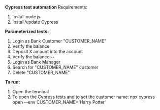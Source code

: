 **Cypress test automation**
Requirements:
1. Install node.js
2. Install/update Cypress

**Parameterized tests:**
1. Login as Bank Customer "CUSTOMER_NAME"
2. Verify the balance
3. Deposit X amount into the account
4. Verify the balance
**--**
1. Login as Bank Manager
2. Search for "CUSTOMER_NAME" customer
3. Delete "CUSTOMER_NAME"

**To run:**
1. Open the terminal
2. To open the Cypress tests and to set the customer name:
npx cypress open --env CUSTOMER_NAME='Harry Potter'
